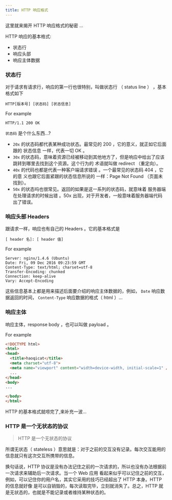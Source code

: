 ```yaml
---
title: HTTP 响应格式
---
```


这里就来揭开 HTTP 响应格式的秘密 ...

 HTTP 响应的基本格式:

- 状态行
- 响应头部
- 响应主体数据

### 状态行

对于请求有请求行，响应的第一行也很特别，叫做状态行 （ status line ） ，基本格式如下

```
HTTP[版本号] [状态码] [状态信息]
```

For example

```
HTTP/1.1 200 OK
```

`状态码` 是个什么东西...?

- `20x` 的状态码都代表某种成功状态。最常见的 200 ，它的意义，就正如它后面跟的 状态信息 一样，代表一切 OK 。
- `30x` 的状态码，意味着资源已经被移动到其他地方了，但是响应中给出了应该跳转到哪里去找到这个资源。这个行为的 术语就叫做 redirect （重定向）。
- `40x` 的代码也都是代表一种客户端请求错误 。一个最常见的状态码 404 ，它的意 义也跟它后面紧跟的状态信息所说的 一样：Page Not Found （页面未找到）。
- `50x` 的状态吗也很常见。返回的如果是这一系列的状态码，就意味着 服务器端在处理请求的时候出错 。50x 出现，对于开发者，一般意味着服务器端代码出了错误。

### 响应头部 Headers

跟请求一样，响应也有自己的 Headers 。它的基本格式是

```
[ header 名]: [ header 值]
```

For example

```
Server: nginx/1.4.6 (Ubuntu)
Date: Fri, 09 Dec 2016 09:23:59 GMT
Content-Type: text/html; charset=utf-8
Transfer-Encoding: chunked
Connection: keep-alive
Vary: Accept-Encoding
```

这些信息基本上都是用来描述后面要介绍的响应主体数据的，例如， `Date` 响应数据返回的时间， `Content-Type` 响应数据的格式（ html ）...

### 响应主体

响应主体，response body ，也可以叫做 payload 。

For example

```html
<!DOCTYPE html>
<html>
<head>
  <title>haoqicat</title>
  <meta charset="utf-8">
  <meta name="viewport" content="width=device-width, initial-scale=1" />
  ...
</head>
<body>
...

</body>
</html>
```

HTTP 的基本格式就唠完了,来补充一波...

### HTTP 是一个无状态的协议

> HTTP 是一个无状态的协议

所谓无状态（ stateless ）意思就是：对于之前的交互没有记录。每次交互能用的信息就只有这次交互所携带的信息。

换句话说，HTTP 协议是没有办法记住之前的一次请求的，所以也没有办法根据前一次请求来辅助后一次请求。当一个 Web 应用 看起来似乎可以记住之前的交互，例如，可以记住你的用户名，其实它采用的技巧已经超出了 HTTP 本身。HTTP 的信息就好像 是可以自销毁的，每次读取完毕，立刻就消失了。总之，HTTP 就是无状态的，也就是不能记录或者维持某种状态的。
